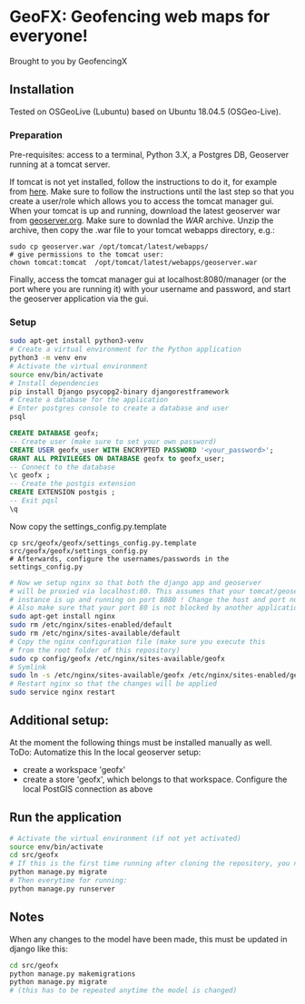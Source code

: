 # GeoFX: Geofencing web maps for everyone!
Brought to you by GeofencingX

## Installation
Tested on OSGeoLive (Lubuntu) based on Ubuntu 18.04.5 (OSGeo-Live).

### Preparation
Pre-requisites: access to a terminal, Python 3.X, a Postgres DB, Geoserver running at a tomcat server.

If tomcat is not yet installed, follow the instructions to do it, for example from [here](https://linuxize.com/post/how-to-install-tomcat-9-on-ubuntu-18-04/). Make sure to follow the instructions until the last step so that you create a user/role which allows you to access the tomcat manager gui.
When your tomcat is up and running, download the latest geoserver war from [geoserver.org](http://geoserver.org/release/stable/). Make sure to downlad the *WAR* archive. Unzip the archive, then copy the .war file to your tomcat webapps directory, e.g.:

```
sudo cp geoserver.war /opt/tomcat/latest/webapps/
# give permissions to the tomcat user:
chown tomcat:tomcat  /opt/tomcat/latest/webapps/geoserver.war
```
Finally, access the tomcat manager gui at localhost:8080/manager (or the port where you are running it) with your username and password, and start the geoserver application via the gui.


### Setup
```bash
sudo apt-get install python3-venv
# Create a virtual environment for the Python application
python3 -m venv env
# Activate the virtual environment
source env/bin/activate
# Install dependencies
pip install Django psycopg2-binary djangorestframework
# Create a database for the application
# Enter postgres console to create a database and user
psql
```

```SQL
CREATE DATABASE geofx;
-- Create user (make sure to set your own password)
CREATE USER geofx_user WITH ENCRYPTED PASSWORD '<your_password>';
GRANT ALL PRIVILEGES ON DATABASE geofx to geofx_user;
-- Connect to the database
\c geofx ;
-- Create the postgis extension
CREATE EXTENSION postgis ;
-- Exit pqsl
\q
```

Now copy the settings_config.py.template
```
cp src/geofx/geofx/settings_config.py.template src/geofx/geofx/settings_config.py
# Afterwards, configure the usernames/passwords in the settings_config.py
```

```bash
# Now we setup nginx so that both the django app and geoserver
# will be proxied via localhost:80. This assumes that your tomcat/geoserver
# instance is up and running on port 8080 ! Change the host and port numbers if necessary.
# Also make sure that your port 80 is not blocked by another application.
sudo apt-get install nginx
sudo rm /etc/nginx/sites-enabled/default
sudo rm /etc/nginx/sites-available/default
# Copy the nginx configuration file (make sure you execute this
# from the root folder of this repository)
sudo cp config/geofx /etc/nginx/sites-available/geofx
# Symlink
sudo ln -s /etc/nginx/sites-available/geofx /etc/nginx/sites-enabled/geofx
# Restart nginx so that the changes will be applied
sudo service nginx restart
```

## Additional setup:
At the moment the following things must be installed manually as well. ToDo: Automatize this
In the local geoserver setup:
- create a workspace 'geofx'
- create a store 'geofx', which belongs to that workspace. Configure the local PostGIS connection as above

## Run the application
```bash
# Activate the virtual environment (if not yet activated)
source env/bin/activate
cd src/geofx
# If this is the first time running after cloning the repository, you need to do
python manage.py migrate
# Then everytime for running:
python manage.py runserver
```

## Notes
When any changes to the model have been made, this must be updated in django like this:
```bash
cd src/geofx
python manage.py makemigrations
python manage.py migrate
# (this has to be repeated anytime the model is changed)
```

